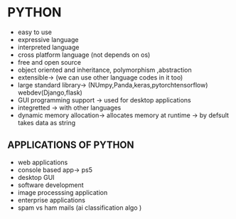 # PYTHON 
- easy to use 
- expressive language 
- interpreted language
- cross platform language (not depends on os)
- free and open source 
- object oriented and inheritance, polymorphism ,abstraction
- extensible-> (we can use other language codes in it too)
- large standard library-> (NUmpy,Panda,keras,pytorchtensorflow) webdev(Django,flask)
- GUI programming support -> used for desktop applications
- integretted -> with other languages
- dynamic memory allocation-> allocates memory at runtime -> by defsult takes data as string 

## APPLICATIONS OF PYTHON 
- web applications
- console based app-> ps5
- desktop GUI
- software development 
- image processsing application 
- enterprise applications
- spam vs ham mails (ai classification algo )
